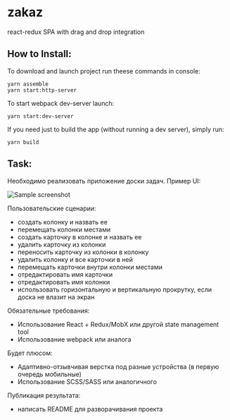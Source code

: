 # zakaz
react-redux SPA with drag and drop integration

## How to Install:
To download and launch project run theese commands in console:
```
yarn assemble
yarn start:http-server
```
To start webpack dev-server launch:
```
yarn start:dev-server
```

If you need just to build the app (without running a dev server), simply run:
```
yarn build
```
## Task:
Необходимо реализовать приложение доски задач. Пример UI:

![Sample screenshot](http://i.imgur.com/IDWXA55.png "Sample screenshot")

Пользовательские сценарии:
- создать колонку и назвать ее
- перемещать колонки местами
- создать карточку в колонке и назвать ее
- удалить карточку из колонки
- переносить карточку из колонки в колонку
- удалить колонку и все карточки в ней
- перемещать карточки внутри колонки местами
- отредактировать имя карточки
- отредактировать имя колонки
- использовать горизонтальную и вертикальную прокрутку, если доска не влазит на экран

Обязательные требования:
- Использование React + Redux/MobX или другой state management tool
- Использование webpack или аналога

Будет плюсом:
- Адаптивно-отзывчивая верстка под разные устройства (в первую очередь мобильные)
- Использование SCSS/SASS или аналогичного

Публикация результата:
- написать README для разворачивания проекта
